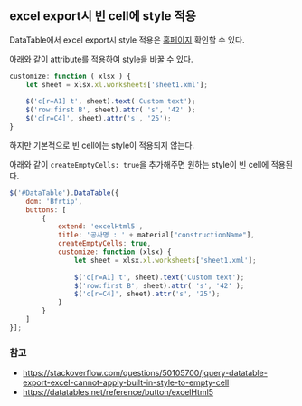 ## excel export시 빈 cell에 style 적용

DataTable에서 excel export시 style 적용은 [홈페이지](https://datatables.net/reference/button/excelHtml5) 확인할 수 있다. 

아래와 같이 attribute를 적용하여 style을 바꿀 수 있다.
```js
customize: function ( xlsx ) {
    let sheet = xlsx.xl.worksheets['sheet1.xml'];
 
    $('c[r=A1] t', sheet).text('Custom text');
    $('row:first B', sheet).attr( 's', '42' );
    $('c[r=C4]', sheet).attr('s', '25');
}
```
하지만 기본적으로 빈 cell에는 style이 적용되지 않는다.

아래와 같이 `createEmptyCells: true`을 추가해주면 원하는 style이 빈 cell에 적용된다.
```js
$('#DataTable').DataTable({
    dom: 'Bfrtip',
    buttons: [
        {
            extend: 'excelHtml5',
            title: '공사명 : ' + material["constructionName"],
            createEmptyCells: true,
            customize: function (xlsx) {
                let sheet = xlsx.xl.worksheets['sheet1.xml'];
                
                $('c[r=A1] t', sheet).text('Custom text');
                $('row:first B', sheet).attr( 's', '42' );
                $('c[r=C4]', sheet).attr('s', '25');
            }
        }
    ]
}];
```

### 참고
- https://stackoverflow.com/questions/50105700/jquery-datatable-export-excel-cannot-apply-built-in-style-to-empty-cell
- https://datatables.net/reference/button/excelHtml5